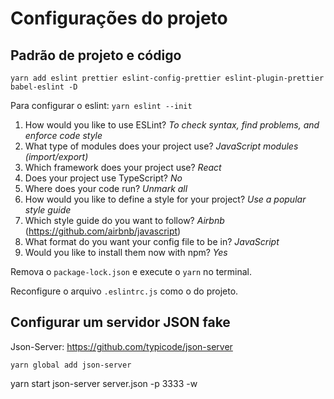 # Configurações do projeto

## Padrão de projeto e código

```shell
yarn add eslint prettier eslint-config-prettier eslint-plugin-prettier babel-eslint -D
```

Para configurar o eslint: ```yarn eslint --init```

1. How would you like to use ESLint? _To check syntax, find problems, and enforce code style_
2. What type of modules does your project use? _JavaScript modules (import/export)_
3. Which framework does your project use? _React_
4. Does your project use TypeScript? _No_
5. Where does your code run? _Unmark all_
6. How would you like to define a style for your project? _Use a popular style guide_
7. Which style guide do you want to follow? _Airbnb_ (<https://github.com/airbnb/javascript>)
8. What format do you want your config file to be in? _JavaScript_
9. Would you like to install them now with npm? _Yes_

Remova o ```package-lock.json``` e execute o ```yarn``` no terminal.

Reconfigure o arquivo ```.eslintrc.js``` como o do projeto.

## Configurar um servidor JSON fake

Json-Server: https://github.com/typicode/json-server

```yarn global add json-server```


yarn start
json-server server.json -p 3333 -w
